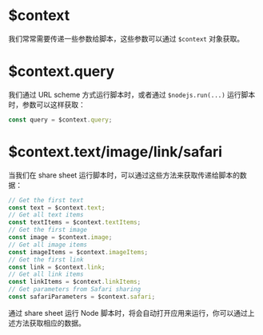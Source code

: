 # $context

我们常常需要传递一些参数给脚本，这些参数可以通过 `$context` 对象获取。

# $context.query

我们通过 URL scheme 方式运行脚本时，或者通过 `$nodejs.run(...)` 运行脚本时，参数可以这样获取：

```js
const query = $context.query;
```

# $context.text/image/link/safari

当我们在 share sheet 运行脚本时，可以通过这些方法来获取传递给脚本的数据：

```js
// Get the first text
const text = $context.text;
// Get all text items
const textItems = $context.textItems;
// Get the first image
const image = $context.image;
// Get all image items
const imageItems = $context.imageItems;
// Get the first link
const link = $context.link;
// Get all link items
const linkItems = $context.linkItems;
// Get parameters from Safari sharing
const safariParameters = $context.safari;
```

通过 share sheet 运行 Node 脚本时，将会自动打开应用来运行，你可以通过上述方法获取相应的数据。